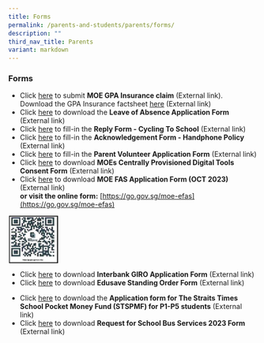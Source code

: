 ```yaml
---
title: Forms
permalink: /parents-and-students/parents/forms/
description: ""
third_nav_title: Parents
variant: markdown
---
```

### **Forms**

*  Click [here](https://www.income.com.sg/group-insurance-for-schools-and-centres-and-moe/group-personal-accident-for-students) to submit **MOE GPA Insurance claim** (External link). <br>Download the GPA Insurance factsheet [here](https://drive.google.com/file/d/1olB9ux_OBNsY6dw7ArinsXURpXy9XYED/view?usp=sharing) (External link)
*   Click [here](https://drive.google.com/file/d/1_DbkIFVPBJmOoo_VIJqPULpBl8UvabJ5/view) to download the **Leave of Absence Application Form** (External link)
*   Click [here](https://form.gov.sg/658e4b0f0628120011eb47f0) to fill-in the **Reply Form - Cycling To School** (External link)
*   Click [here](https://form.gov.sg/658e43213412300011729138) to fill-in the **Acknowledgement Form - Handphone Policy** (External link)
*   Click [here](https://form.gov.sg/634f7b32d25d7f0012ff9f93) to fill-in the **Parent Volunteer Application Form** (External link)
*   Click [here](https://drive.google.com/file/d/10GgJYA4AzGqNVvSQou3ZM87Sx6qtNnyO/view) to download **MOEs Centrally Provisioned Digital Tools Consent Form** (External link)
*   Click [here](https://drive.google.com/file/d/1uLPhNXXhnJWm3tYGBanYwzUbO4SmA3rB/view) to download **MOE FAS Application Form (OCT 2023)** (External link) <br>**or visit the online form:** [https://go.gov.sg/moe-efas](https://go.gov.sg/moe-efas)

<img align="left" style="width:20%" src="/images/Parent/Form/formsqr.png">
<br clear="left">

*   Click [here](https://drive.google.com/file/d/1zTvhns3m7FHupjpyLO6UQypf_9WGPFDq/view) to download **Interbank GIRO Application Form** (External link)
*   Click [here](https://drive.google.com/file/d/1LNV_xMMB4fvwl6UWeh8oR87MQ2W5vcWs/view?) to download **Edusave Standing Order Form** (External link)
<!-- * Click [here](https://drive.google.com/file/d/1Td-CpserxDgKpS3Z5Qfp0ouEFvGAsFy1/view) to download the **Bethesda Care Services Bursary 2024 form** (External link)<br>[All completed application forms, together with the required supporting documents, must be submitted to the General Office by **Friday, 25 Aug 2023**].<br> -->
* Click [here](https://drive.google.com/file/d/1mIuEIq0_1h0K6KxZwrpjU58E2qyDEYqa/) to download the **Application form for The Straits Times School Pocket Money Fund (STSPMF) for P1-P5 students** (External link)
*   Click [here](https://drive.google.com/file/d/1qnc8Kmu379RGQILT6lSl9yHFZNIABv6r/view) to download **Request for School Bus Services 2023 Form**  (External link)